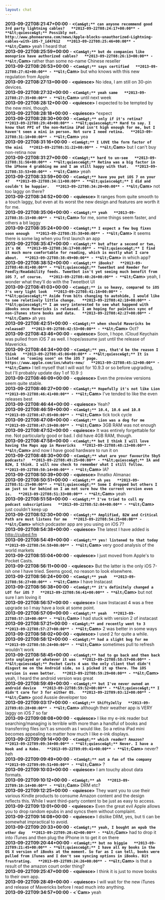 ```yaml
---
layout: chat
---
```

**2013-09-22T08:21:47+00:00** - **&lt;`Cam&gt;** can anyone recommend good 3rd party lightning cables?  
**2013-09-22T08:24:17+00:00** - **&lt;quiesce&gt;** Possibly not. http://www.phonearena.com/news/Apple-blocks-unauthorized-Lightning-cables-with-iOS-7_id47612  
**2013-09-22T08:25:46+00:00** - **&lt;`Cam&gt;** yeah I heard that  
**2013-09-22T08:25:59+00:00** - **&lt;`Cam&gt;** but do companies like monoprice have authorized cables?  
**2013-09-22T08:26:13+00:00** - **&lt;`Cam&gt;** rather than some no-name Chinese reseller  
**2013-09-22T08:26:53+00:00** - **&lt;`Cam&gt;** says certified  
**2013-09-22T08:27:02+00:00** - **&lt;`Cam&gt;** but who knows with this new regulation from Apple  
**2013-09-22T08:27:13+00:00** - **&lt;quiesce&gt;** No idea, I am still on 30-pin devices.  
**2013-09-22T08:27:32+00:00** - **&lt;`Cam&gt;** yeah same  
**2013-09-22T08:27:35+00:00** - **&lt;`Cam&gt;** until next week  
**2013-09-22T08:28:12+00:00** - **&lt;quiesce&gt;** I expected to be tempted by the new mini, though.  
**2013-09-22T08:28:18+00:00** - **&lt;quiesce&gt;** ^expect  
**2013-09-22T08:28:30+00:00** - **&lt;`Cam&gt;** only if it's retina?  
**2013-09-22T08:29:48+00:00** - **&lt;quiesce&gt;** Hard to say. I know that PPI of the non-Retina iPad isn't high enough for me, but I haven't seen a mini in person. Not sure I need retina.  
**2013-09-22T08:31:10+00:00** - **&lt;`Cam&gt;** yea  
**2013-09-22T08:31:16+00:00** - **&lt;`Cam&gt;** I LOVE the form factor of the mini  
**2013-09-22T08:31:22+00:00** - **&lt;`Cam&gt;** but I can't buy non-retina now  
**2013-09-22T08:31:27+00:00** - **&lt;`Cam&gt;** hard to un-see  
**2013-09-22T08:31:56+00:00** - **&lt;quiesce&gt;** Retina was a big factor in the iPhone 4 grabbing me and I am still happy with that.  
**2013-09-22T08:33:53+00:00** - **&lt;`Cam&gt;** yeah  
**2013-09-22T08:33:59+00:00** - **&lt;`Cam&gt;** have you put iOS 7 on your 4?  
**2013-09-22T08:34:11+00:00** - **&lt;quiesce&gt;** I did and couldn't be happier.  
**2013-09-22T08:34:20+00:00** - **&lt;`Cam&gt;** not too laggy on there?  
**2013-09-22T08:34:52+00:00** - **&lt;quiesce&gt;** It ranges from quite smooth to a touch laggy, but even at its worst the new design and features are worth it for me.  
**2013-09-22T08:35:06+00:00** - **&lt;`Cam&gt;** yeah  
**2013-09-22T08:35:15+00:00** - **&lt;`Cam&gt;** for me, some things seem faster, and others a bit laggy  
**2013-09-22T08:35:24+00:00** - **&lt;`Cam&gt;** I expect a few bug fixes soon enough  
**2013-09-22T08:35:38+00:00** - **&lt;`Cam&gt;** it seems there is some lag when you first launch an app  
**2013-09-22T08:35:47+00:00** - **&lt;`Cam&gt;** but after a second or two, it's OK  
**2013-09-22T08:36:17+00:00** - **&lt;quiesce&gt;** I find it much more comfortable for reading, which is mostly what I care about.  
**2013-09-22T08:38:49+00:00** - **&lt;`Cam&gt;** in which app?  
**2013-09-22T08:38:52+00:00** - **&lt;`Cam&gt;** iBooks?  
**2013-09-22T08:40:01+00:00** - **&lt;quiesce&gt;** Tweetbot and Reeder for Feedly/Readability feeds. Tweetbot isn't yet seeing much benefit from iOS 7, of course.  
**2013-09-22T08:40:26+00:00** - **&lt;`Cam&gt;** yeah, I wonder what they'll do with the Tweetbot UI  
**2013-09-22T08:41:03+00:00** - **&lt;`Cam&gt;** is so heavy, compared to iOS 7's very light look  
**2013-09-22T08:41:16+00:00** - **&lt;quiesce&gt;** Aside from bits changing to autohide, I would like to see reletively little change.  
**2013-09-22T08:42:10+00:00** - **&lt;quiesce&gt;** I am very interested to see what happend with iBooks once Mavericks is released. I am hoping for painless sync of non-iTunes store books and data.  
**2013-09-22T08:42:27+00:00** - **&lt;`Cam&gt;** ah yes  
**2013-09-22T08:42:51+00:00** - **&lt;`Cam&gt;** when should Mavericks be released?  
**2013-09-22T08:42:53+00:00** - **&lt;`Cam&gt;** Oct?  
**2013-09-22T08:43:46+00:00** - **&lt;quiesce&gt;** Soon, I hope. iCloud Keychain was pulled from iOS 7 as well. I hope/assume just until the release of Mavericks.  
**2013-09-22T08:44:34+00:00** - **&lt;`Cam&gt;** yes, that'd be the reason I think  
**2013-09-22T08:45:06+00:00** - **&lt;quiesce&gt;** It is listed as "coming soon" on the iOS 7 page. https://www.apple.com/ios/whats-new/  
**2013-09-22T08:45:12+00:00** - **&lt;`Cam&gt;** I tell myself that I will wait for 10.9.3 or so before upgrading, but I'll probably update day 1 of 10.9 :)  
**2013-09-22T08:46:09+00:00** - **&lt;quiesce&gt;** Even the preview versions seem quite stable.  
**2013-09-22T08:46:27+00:00** - **&lt;`Cam&gt;** Hopefully it's not like Lion  
**2013-09-22T08:46:41+00:00** - **&lt;`Cam&gt;** I've tended to like the even releases best  
**2013-09-22T08:46:44+00:00** - **&lt;quiesce&gt;** Yeah?  
**2013-09-22T08:46:59+00:00** - **&lt;`Cam&gt;** 10.4, 10.6 and 10.8  
**2013-09-22T08:47:05+00:00** - **&lt;`Cam&gt;** tick tock cycle  
**2013-09-22T08:47:08+00:00** - **&lt;`Cam&gt;** Lion was a dog for me  
**2013-09-22T08:47:19+00:00** - **&lt;`Cam&gt;** 3GB RAM was not enough  
**2013-09-22T08:47:52+00:00** - **&lt;quiesce&gt;** It was entirely forgettable for me. Not particularly good or bad. I did have 4GB RAM, though.  
**2013-09-22T08:47:58+00:00** - **&lt;`Cam&gt;** but I think I will love having the Maps app in Mavericks  
**2013-09-22T08:48:13+00:00** - **&lt;`Cam&gt;** and now I have good hardware to run it on  
**2013-09-22T08:48:30+00:00** - **&lt;`Cam&gt;** what are your favourite 5by5 podcasts?  
**2013-09-22T08:49:25+00:00** - **&lt;quiesce&gt;** IA and B2W, I think. I will now check to remember what I still follow.  
**2013-09-22T08:50:14+00:00** - **&lt;`Cam&gt;** IA?  
**2013-09-22T08:50:39+00:00** - **&lt;quiesce&gt;** Ihnatko Almanac  
**2013-09-22T08:50:51+00:00** - **&lt;`Cam&gt;** ah yes  
**2013-09-22T08:51:25+00:00** - **&lt;quiesce&gt;** Some I dropped but others I am just so far behind on I am not sure how the current version even is.  
**2013-09-22T08:51:33+00:00** - **&lt;`Cam&gt;** yeah  
**2013-09-22T08:51:58+00:00** - **&lt;`Cam&gt;** I've tried to cull my podcast subscriptions  
**2013-09-22T08:52:04+00:00** - **&lt;`Cam&gt;** just couldn't keep up  
**2013-09-22T08:52:30+00:00** - **&lt;`Cam&gt;** Amplified, B2W and Critical Path are must listens for me  
**2013-09-22T08:54:25+00:00** - **&lt;`Cam&gt;** which podcaster app are you using on iOS 7?  
**2013-09-22T08:54:38+00:00** - **&lt;quiesce&gt;** The latest I have added is http://cubed.fm  
**2013-09-22T08:54:49+00:00** - **&lt;`Cam&gt;** yes! listened to that today  
**2013-09-22T08:54:58+00:00** - **&lt;`Cam&gt;** very good analysis of the world markets  
**2013-09-22T08:55:04+00:00** - **&lt;quiesce&gt;** I just moved from Apple's to Pocket Casts.  
**2013-09-22T08:56:11+00:00** - **&lt;quiesce&gt;** But the latter is the only iOS 7-ish one I have tried. Seems good, no reason to look elsewhere.  
**2013-09-22T08:56:24+00:00** - **&lt;`Cam&gt;** yeah  
**2013-09-22T08:56:27+00:00** - **&lt;`Cam&gt;** I have Instacast  
**2013-09-22T08:56:38+00:00** - **&lt;`Cam&gt;** it's definitely changed a LOT for iOS 7  
**2013-09-22T08:56:41+00:00** - **&lt;`Cam&gt;** but not sure I am loving it  
**2013-09-22T08:56:57+00:00** - **&lt;quiesce&gt;** I saw Instacast 4 was a free upgrade so I may have a look at some point.  
**2013-09-22T08:57:09+00:00** - **&lt;`Cam&gt;** yeah  
**2013-09-22T08:57:18+00:00** - **&lt;`Cam&gt;** I had stuck with version 2 of instacast  
**2013-09-22T08:57:21+00:00** - **&lt;`Cam&gt;** and recently went to 3  
**2013-09-22T08:57:27+00:00** - **&lt;`Cam&gt;** 2 was better in some ways  
**2013-09-22T08:58:02+00:00** - **&lt;quiesce&gt;** I used 2 for quite a while.  
**2013-09-22T08:58:12+00:00** - **&lt;`Cam&gt;** had a slight bug for me  
**2013-09-22T08:58:24+00:00** - **&lt;`Cam&gt;** sometimes pull to refresh wouldn't work  
**2013-09-22T08:58:45+00:00** - **&lt;`Cam&gt;** had to go back and then back into unplayed or whatever it was  
**2013-09-22T08:58:57+00:00** - **&lt;quiesce&gt;** Pocket Casts 4 was the only client that didn't disgust me on the Android side, so i picked it up there. The iOS version is even better.  
**2013-09-22T08:59:29+00:00** - **&lt;`Cam&gt;** yeah, I heard the android version was great  
**2013-09-22T08:59:49+00:00** - **&lt;`Cam&gt;** but I've never owned an android device  
**2013-09-22T08:59:52+00:00** - **&lt;quiesce&gt;** I didn't care for 3 for either OS.  
**2013-09-22T09:03:12+00:00** - **&lt;`Cam&gt;** good Aussie developer too  
**2013-09-22T09:03:17+00:00** - **&lt;`Cam&gt;** ShiftyJelly  
**2013-09-22T09:03:28+00:00** - **&lt;`Cam&gt;** although their weather app is VERY laggy on iOS 7 so far  
**2013-09-22T09:08:08+00:00** - **&lt;quiesce&gt;** I like my e-ink reader but searching/managing is terrible with more than a handful of books and transferring files isn't as smooth as I would like. So a retina iPad mini becomes appealing no matter how much I like e-ink displays.  
**2013-09-22T09:09:14+00:00** - **&lt;`Cam&gt;** which reader? Amazon?  
**2013-09-22T09:09:34+00:00** - **&lt;quiesce&gt;** Never. I have a Nook and a Kobo.  
**2013-09-22T09:09:41+00:00** - **&lt;`Cam&gt;** never? heh  
**2013-09-22T09:09:49+00:00** - **&lt;`Cam&gt;** not a fan of the company  
**2013-09-22T09:09:51+00:00** - **&lt;`Cam&gt;** ?  
**2013-09-22T09:10:03+00:00** - **&lt;quiesce&gt;** I am touchy about data formats.  
**2013-09-22T09:10:12+00:00** - **&lt;`Cam&gt;** ah  
**2013-09-22T09:10:14+00:00** - **&lt;`Cam&gt;** DRM etc?  
**2013-09-22T09:12:25+00:00** - **&lt;quiesce&gt;** They want you to use their various Kindle products to consume Amazon content and the design reflects this. While I want third-party content to be just as easy to access.  
**2013-09-22T09:13:01+00:00** - **&lt;quiesce&gt;** Even the great evil Apple allows you to drop random epubs in and syncs them without complaint.  
**2013-09-22T09:14:08+00:00** - **&lt;quiesce&gt;** I dislike DRM, yes, but ti can be somewhat impractical to avoid.  
**2013-09-22T09:20:33+00:00** - **&lt;`Cam&gt;** yeah, I bought an epub the other day  
**2013-09-22T09:20:42+00:00** - **&lt;`Cam&gt;** had to drop it into iTunes and then plug the iPhone in to get it on there  
**2013-09-22T09:20:44+00:00** - **&lt;`Cam&gt;** but no biggie  
**2013-09-22T09:21:45+00:00** - **&lt;quiesce&gt;** I have all my books in the OS X version of iBooks at the moment. So far as I can tell, books were pulled from iTunes and I don't see syncing options in iBooks. Bit frustrating.  
**2013-09-22T09:24:26+00:00** - **&lt;`Cam&gt;** is that a result of the amazon court order thing?  
**2013-09-22T09:25:47+00:00** - **&lt;quiesce&gt;** I think it is just to move books to their own app.  
**2013-09-22T09:28:49+00:00** - **&lt;quiesce&gt;** I will wait for the new iTunes and release of Mavericks before I read much into anything.  
**2013-09-22T09:34:57+00:00** - **&lt;`Cam&gt;** yeah  
